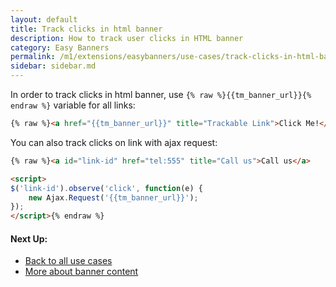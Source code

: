 ```yaml
---
layout: default
title: Track clicks in html banner
description: How to track user clicks in HTML banner
category: Easy Banners
permalink: /m1/extensions/easybanners/use-cases/track-clicks-in-html-banner/
sidebar: sidebar.md
---
```


In order to track clicks in html banner, use `{% raw %}{{tm_banner_url}}{% endraw %}`
variable for all links:

```html
{% raw %}<a href="{{tm_banner_url}}" title="Trackable Link">Click Me!</a>{% endraw %}
```

You can also track clicks on link with ajax request:

```html
{% raw %}<a id="link-id" href="tel:555" title="Call us">Call us</a>

<script>
$('link-id').observe('click', function(e) {
    new Ajax.Request('{{tm_banner_url}}');
});
</script>{% endraw %}
```

#### Next Up:

 -  [Back to all use cases](../../use-cases/)
 -  [More about banner content](../../backend/manage-banners/#content)
